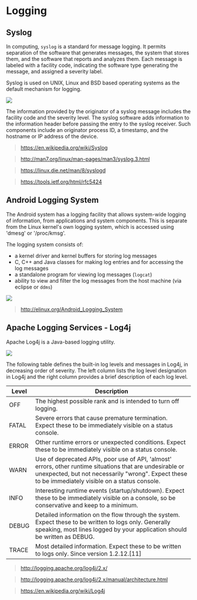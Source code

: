 # Logging

## Syslog

In computing, `syslog` is a standard for message logging. It permits separation of the software that generates messages, the system that stores them, and the software that reports and analyzes them. Each message is labeled with a facility code, indicating the software type generating the message, and assigned a severity label.

Syslog is used on UNIX, Linux and BSD based operating systems as the default mechanism for logging.

![](http://1.bp.blogspot.com/-7isWLJSi_Eg/T73KindfCaI/AAAAAAAAAik/YnL0RQ_3-qI/s1600/syslog.png)

The information provided by the originator of a syslog message includes the facility code and the severity level. The syslog software adds information to the information header before passing the entry to the syslog receiver. Such components include an originator process ID, a timestamp, and the hostname or IP address of the device.

> https://en.wikipedia.org/wiki/Syslog

> http://man7.org/linux/man-pages/man3/syslog.3.html

> https://linux.die.net/man/8/syslogd

> https://tools.ietf.org/html/rfc5424

## Android Logging System

The Android system has a logging facility that allows system-wide logging of information, from applications and system components. This is separate from the Linux kernel's own logging system, which is accessed using 'dmesg' or '/proc/kmsg'.

The logging system consists of:

- a kernel driver and kernel buffers for storing log messages
- C, C++ and Java classes for making log entries and for accessing the log messages
- a standalone program for viewing log messages (`logcat`)
- ability to view and filter the log messages from the host machine (via eclipse or `ddms`)

![](http://elinux.org/images/c/c9/Android-logging-kmc-kobayashi.png)

> http://elinux.org/Android_Logging_System

## Apache Logging Services - Log4j

Apache Log4j is a Java-based logging utility.

![](http://logging.apache.org/log4j/2.x/images/Log4jClasses.jpg)

The following table defines the built-in log levels and messages in Log4j, in decreasing order of severity. The left column lists the log level designation in Log4j and the right column provides a brief description of each log level.

Level |	Description
------|-------------
OFF	  | The highest possible rank and is intended to turn off logging.
FATAL	| Severe errors that cause premature termination. Expect these to be immediately visible on a status console.
ERROR	| Other runtime errors or unexpected conditions. Expect these to be immediately visible on a status console.
WARN	| Use of deprecated APIs, poor use of API, 'almost' errors, other runtime situations that are undesirable or unexpected, but not necessarily "wrong". Expect these to be immediately visible on a status console.
INFO	| Interesting runtime events (startup/shutdown). Expect these to be immediately visible on a console, so be conservative and keep to a minimum.
DEBUG	| Detailed information on the flow through the system. Expect these to be written to logs only. Generally speaking, most lines logged by your application should be written as DEBUG.
TRACE	| Most detailed information. Expect these to be written to logs only. Since version 1.2.12.[11]

> http://logging.apache.org/log4j/2.x/

> http://logging.apache.org/log4j/2.x/manual/architecture.html

> https://en.wikipedia.org/wiki/Log4j
